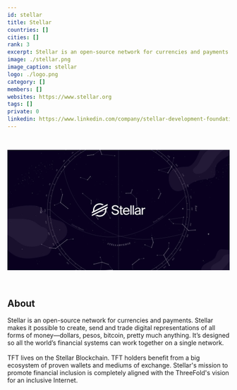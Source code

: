 ```yaml
---
id: stellar
title: Stellar
countries: []
cities: []
rank: 3
excerpt: Stellar is an open-source network for currencies and payments.
image: ./stellar.png
image_caption: stellar
logo: ./logo.png
category: []
members: []
websites: https://www.stellar.org
tags: []
private: 0
linkedin: https://www.linkedin.com/company/stellar-development-foundation/
---
```


<br/>

![stellar](./stellar2.jpg)

<br/>

## About

Stellar is an open-source network for currencies and payments. Stellar makes it possible to create, send and trade digital representations of all forms of money—dollars, pesos, bitcoin, pretty much anything. It’s designed so all the world’s financial systems can work together on a single network.
<br/>
<br/>
TFT lives on the Stellar Blockchain. TFT holders benefit from a big ecosystem of proven wallets and mediums of exchange. Stellar's mission to promote financial inclusion is completely aligned with the ThreeFold's vision  for an inclusive Internet.

<!-- ## Mission

## Impact

## Powered by ThreeFold

## Join saving our planet!

## Support this project

## TFGrid Solution

### Roadmap -->



